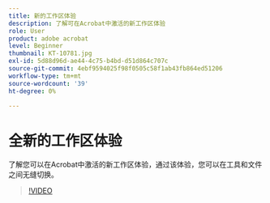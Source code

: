 ```yaml
---
title: 新的工作区体验
description: 了解可在Acrobat中激活的新工作区体验
role: User
product: adobe acrobat
level: Beginner
thumbnail: KT-10781.jpg
exl-id: 5d88d96d-ae44-4c75-b4bd-d51d864c707c
source-git-commit: 4ebf9594025f98f0505c58f1ab43fb864ed51206
workflow-type: tm+mt
source-wordcount: '39'
ht-degree: 0%

---
```


# 全新的工作区体验

了解您可以在Acrobat中激活的新工作区体验，通过该体验，您可以在工具和文件之间无缝切换。

>[!VIDEO](https://video.tv.adobe.com/v/345949?quality=12&learn=on&hidetitle=true)
